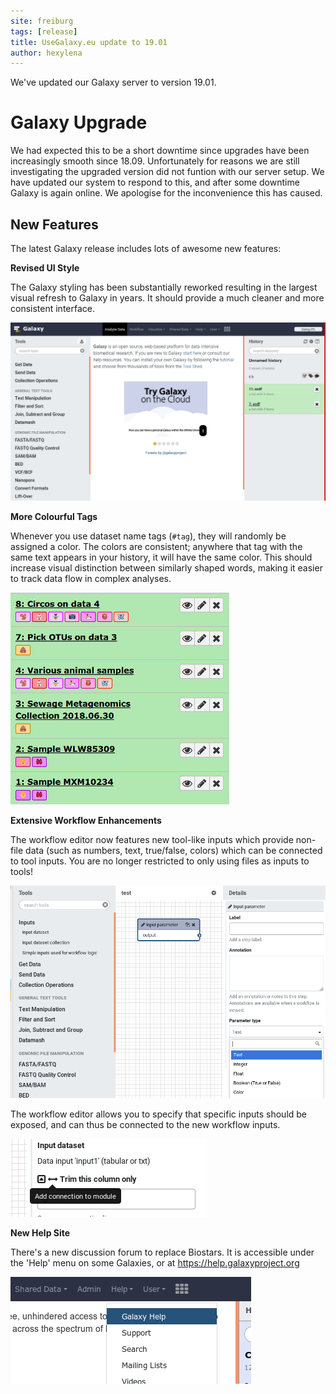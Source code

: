 ```yaml
---
site: freiburg
tags: [release]
title: UseGalaxy.eu update to 19.01
author: hexylena
---
```


We've updated our Galaxy server to version 19.01.

# Galaxy Upgrade

We had expected this to be a short downtime since upgrades have been
increasingly smooth since 18.09. Unfortunately for reasons we are still
investigating the upgraded version did not funtion with our server setup. We
have updated our system to respond to this, and after some downtime Galaxy is
again online. We apologise for the inconvenience this has caused.

## New Features

The latest Galaxy release includes lots of awesome new features:

**Revised UI Style**

The Galaxy styling has been substantially reworked resulting in the largest visual refresh to Galaxy in years. It should provide a much cleaner and more consistent interface.

![Revised UI style cleans up the UI to be more consistent and clear](/assets/media/19.01-revised-ui.png)

**More Colourful Tags**

Whenever you use dataset name tags (``#tag``), they will randomly be assigned a color. The colors are consistent; anywhere that tag with the same text appears in your history, it will have the same color. This should increase visual distinction between similarly shaped words, making it easier to track data flow in complex analyses.

![Tags are now randomly assigned a consistent colour, helping you to distinguish between similarly shaped words](/assets/media/19.01-colourful-tags.png)

**Extensive Workflow Enhancements**

The workflow editor now features new tool-like inputs which provide non-file data (such as numbers, text, true/false, colors) which can be connected to tool inputs. You are no longer restricted to only using files as inputs to tools!

![Workflow inputs are available at the top of the workflow editor menu, under "Inputs"](/assets/media/19.01-new-wf-inputs.png)

The workflow editor allows you to specify that specific inputs should be exposed, and can thus be connected to the new workflow inputs.

![The new inputs can be assigned a data type](/assets/media/19.01-new-wf-types.png)

**New Help Site**

There's a new discussion forum to replace Biostars. It is accessible under the 'Help' menu on some Galaxies, or at https://help.galaxyproject.org

![Galaxy's new help forum which replaces biostars](/assets/media/19.01-help-site.png)
